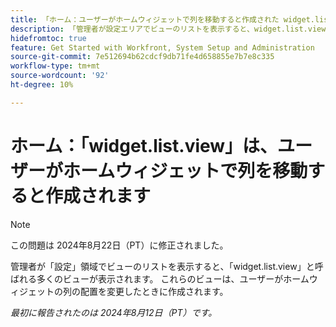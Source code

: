 ```yaml
---
title: 「ホーム：ユーザーがホームウィジェットで列を移動すると作成された widget.list.view」
description: 「管理者が設定エリアでビューのリストを表示すると、widget.list.view という多くのビューが表示されます。 これらのビューは、ユーザーがホームウィジェットの列の配置を変更したときに作成されます。」
hidefromtoc: true
feature: Get Started with Workfront, System Setup and Administration
source-git-commit: 7e512694b62cdcf9db71fe4d658855e7b7e8c335
workflow-type: tm+mt
source-wordcount: '92'
ht-degree: 10%

---
```



# ホーム：「widget.list.view」は、ユーザーがホームウィジェットで列を移動すると作成されます

>[!NOTE]
>
>この問題は 2024年8月22日（PT）に修正されました。

管理者が「設定」領域でビューのリストを表示すると、「widget.list.view」と呼ばれる多くのビューが表示されます。 これらのビューは、ユーザーがホームウィジェットの列の配置を変更したときに作成されます。

_最初に報告されたのは 2024年8月12日（PT）です。_
